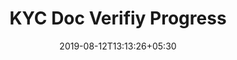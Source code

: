 ---
title: "KYC Doc Verifiy Progress"
date: 2019-08-12T13:13:26+05:30
type: "credit-report"
layout: "kyc-verify-loggedin"

currentinfo: 'completed'
currentpayment: 'completed'
currentkyc: 'incomplete waiting'
currentreport: ''

verifying: true
loggedin: true
progressBar: true
---